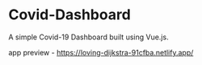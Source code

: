 # Covid-Dashboard

A simple Covid-19 Dashboard built using Vue.js.

app preview - https://loving-dijkstra-91cfba.netlify.app/
